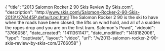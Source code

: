 {
    "title": "2013 Salomon Rocker 2 90 Skis Review By Skis.com",
    "description": "http:\/\/www.skis.com\/Salomon-Rocker-2-90-Skis-2013\/276445P,default,pd.html  The Salomon Rocker 2 90 is the ski to have when the roads have been closed, the lifts on wind hold, and all of a sudden the ropes drop and you are on the first tram. Salomon's Powd",
    "videoid": "3766058",
    "date_created": "1411361147",
    "date_modified": "1418182006",
    "type": "captivate",
    "layout": "video",
    "url": "\/v\/2013-salomon-rocker-2-90-skis-review-by-skis-com\/3766058"
}